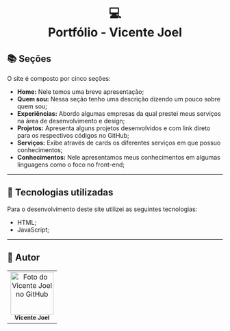 <h1 align="center">
  💻<br>Portfólio - Vicente Joel
</h1>


## 📚 Seções

O site é composto por cinco seções:

- **Home:** Nele temos uma breve apresentação;
- **Quem sou:** Nessa seção tenho uma descrição dizendo um pouco sobre quem sou;
- **Experiências:** Abordo algumas empresas da qual prestei meus serviços na área de desenvolvimento e design;
- **Projetos:** Apresenta alguns projetos desenvolvidos e com link direto para os respectivos códigos no GitHub;
- **Serviços:** Exibe através de cards os diferentes serviços em que possuo conhecimentos;
- **Conhecimentos:** Nele apresentamos meus conhecimentos em algumas linguagens como o foco no front-end;

---

## 💼 Tecnologias utilizadas

Para o desenvolvimento deste site utilizei as seguintes tecnologias:

- HTML;
- JavaScript;

---

<h2>🦄 Autor</h2>

<table>
  <tr>
    <td align="center">
      <a href="https://github.com/VicenteVJ">
        <img src="https://avatars.githubusercontent.com/u/106132901?v=4" width="100px;" alt="Foto do Vicente Joel no GitHub"/><br>
        <sub>
          <b>Vicente Joel</b>
        </sub>
      </a>
    </td>
  </tr>
</table>
